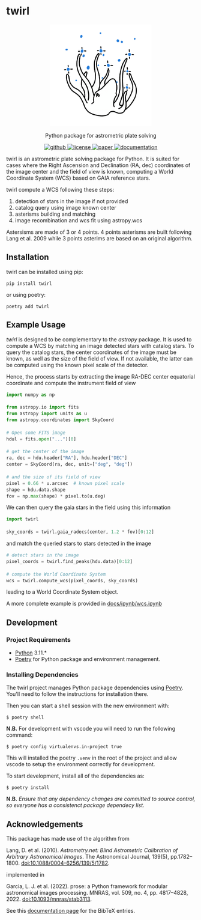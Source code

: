 # twirl

<p align="center">
    <img src="https://github.com/lgrcia/twirl/blob/main/docs/_static/twirl.png" height="270">
</p>

<p align="center">
  Python package for astrometric plate solving
  <br>
  <p align="center">
    <a href="https://github.com/lgrcia/twirl">
      <img src="https://img.shields.io/badge/github-lgrcia/twirl-blue.svg?style=flat" alt="github"/>
    </a>
    <a href="">
      <img src="https://img.shields.io/badge/license-MIT-lightgray.svg?style=flat" alt="license"/>
    </a>
    <a href="https://ui.adsabs.harvard.edu/abs/2022MNRAS.509.4817G">
      <img src="https://img.shields.io/badge/paper-gray.svg?style=flat" alt="paper"/>
    </a>
    <a href="https://twirl.readthedocs.io">
      <img src="https://img.shields.io/badge/documentation-black.svg?style=flat" alt="documentation"/>
    </a>
  </p>
</p>

twirl is an astrometric plate solving package for Python. It is suited for cases where the Right Ascension and Declination (RA, dec) coordinates of the image center and the field of view is known, computing a World Coordinate System (WCS) based on GAIA reference stars.

twirl compute a WCS following these steps:

1. detection of stars in the image if not provided
2. catalog query using image known center
3. asterisms building and matching
4. image recombination and wcs fit using astropy.wcs

Astersisms are made of 3 or 4 points. 4 points asterisms are built following Lang et al. 2009 while 3 points asterims are based on an original algorithm.

## Installation

twirl can be installed using pip:

```shell
pip install twirl
```

or using poetry:

```shell
poetry add twirl
```

## Example Usage

*twirl* is designed to be complementary to the *astropy* package. It is used to compute a WCS by matching an image detected stars with catalog stars. To query the catalog stars, the center coordinates of the image must be known, as well as the size of the field of view. If not available, the latter can be computed using the known pixel scale of the detector.

Hence, the process starts by extracting the image RA-DEC center equatorial coordinate and compute the instrument field of view

```python
import numpy as np

from astropy.io import fits
from astropy import units as u
from astropy.coordinates import SkyCoord

# Open some FITS image
hdul = fits.open("...")[0]

# get the center of the image
ra, dec = hdu.header["RA"], hdu.header["DEC"]
center = SkyCoord(ra, dec, unit=["deg", "deg"])

# and the size of its field of view
pixel = 0.66 * u.arcsec  # known pixel scale
shape = hdu.data.shape
fov = np.max(shape) * pixel.to(u.deg)
```

We can then query the gaia stars in the field using this information

```python
import twirl

sky_coords = twirl.gaia_radecs(center, 1.2 * fov)[0:12]
```

and match the queried stars to stars detected in the image

```python
# detect stars in the image
pixel_coords = twirl.find_peaks(hdu.data)[0:12]

# compute the World Coordinate System
wcs = twirl.compute_wcs(pixel_coords, sky_coords)
```
leading to a World Coordinate System object.

A more complete example is provided in [docs/ipynb/wcs.ipynb](https://twirl.readthedocs.io/en/latest/ipynb/wcs.html)


## Development

### Project Requirements

- [Python](https://www.python.org/) 3.11.*
- [Poetry](https://python-poetry.org/) for Python package and environment management.

### Installing Dependencies

The twirl project manages Python package dependencies using [Poetry](https://python-poetry.org/). You'll need to follow the instructions for installation there.

Then you can start a shell session with the new environment with:

```console
$ poetry shell
```

**N.B.** For development with vscode you will need to run the following command:

```console
$ poetry config virtualenvs.in-project true
```

This will installed the poetry `.venv` in the root of the project and allow vscode to setup the environment correctly for development.

To start development, install all of the dependencies as:

```console
$ poetry install
```

**N.B.** _Ensure that any dependency changes are committed to source control, so everyone has a consistenct package dependecy list._


## Acknowledgements

This package has made use of the algorithm from

Lang, D. et al. (2010). _Astrometry.net: Blind Astrometric Calibration of Arbitrary Astronomical Images_. The Astronomical Journal, 139(5), pp.1782–1800. [doi:10.1088/0004-6256/139/5/1782](https://iopscience.iop.org/article/10.1088/0004-6256/139/5/1782).

implemented in

Garcia, L. J. et al. (2022). prose: a Python framework for modular astronomical images processing. MNRAS, vol. 509, no. 4, pp. 4817–4828, 2022. [doi:10.1093/mnras/stab3113](https://academic.oup.com/mnras/article-abstract/509/4/4817/6414007).

See this [documentation page](https://twirl.readthedocs.io/en/latest/md/acknowledgement.html) for the BibTeX entries.
